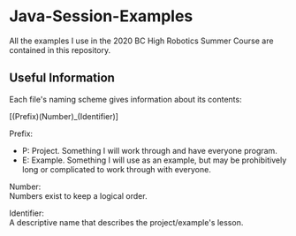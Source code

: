 # Java-Session-Examples

All the examples I use in the 2020 BC High Robotics Summer Course are contained in this repository.

## Useful Information

Each file's naming scheme gives information about its contents:

[(Prefix)(Number)_(Identifier)]

Prefix:  
* P: Project. Something I will work through and have everyone program.
* E: Example. Something I will use as an example, but may be prohibitively long or complicated to work through with everyone.

Number:  
Numbers exist to keep a logical order.

Identifier:  
A descriptive name that describes the project/example's lesson.
